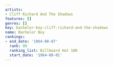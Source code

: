 ```yaml
---
artists:
- Cliff Richard And The Shadows
features: []
genres: []
key: bachelor-boy-cliff-richard-and-the-shadows
name: Bachelor Boy
rankings:
- end_date: '1964-08-07'
  rank: 99
  ranking_list: Billboard Hot 100
  start_date: '1964-08-01'
---
```



